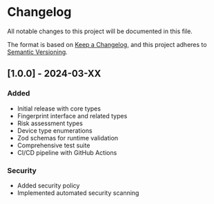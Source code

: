 # Changelog

All notable changes to this project will be documented in this file.

The format is based on [Keep a Changelog](https://keepachangelog.com/en/1.0.0/),
and this project adheres to [Semantic Versioning](https://semver.org/spec/v2.0.0.html).

## [1.0.0] - 2024-03-XX

### Added
- Initial release with core types
- Fingerprint interface and related types
- Risk assessment types
- Device type enumerations
- Zod schemas for runtime validation
- Comprehensive test suite
- CI/CD pipeline with GitHub Actions

### Security
- Added security policy
- Implemented automated security scanning